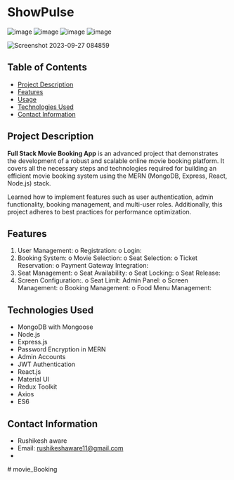 # ShowPulse

![image](https://github.com/Rushikeshawar/booking/assets/126863130/2383fc87-6042-47b9-8e82-addac19ca794)
![image](https://github.com/Rushikeshawar/booking/assets/126863130/041caef8-b31d-41dd-b855-85b3fbd4f7e5)
![image](https://github.com/Rushikeshawar/booking/assets/126863130/ca8f6c3f-668c-40da-a4ba-8f2082b9348c)
![image](https://github.com/Rushikeshawar/booking/assets/126863130/bf356dc9-5bc0-41ca-9ebb-d3bdf042e3ee)

![Screenshot 2023-09-27 084859](https://github.com/Akash-298/fullstack-movie-booking-app/assets/105929312/22e97e9e-c5f7-4910-8a71-e6e9b6711629)

## Table of Contents

- [Project Description](#project-description)
- [Features](#features)
- [Usage](#usage)
- [Technologies Used](#technologies-used)
- [Contact Information](#contact-information)

## Project Description

**Full Stack Movie Booking App** is an advanced project that demonstrates the development of a robust and scalable online movie booking platform. It covers all the necessary steps and technologies required for building an efficient movie booking system using the MERN (MongoDB, Express, React, Node.js) stack.

Learned how to implement features such as user authentication, admin functionality, booking management, and multi-user roles. Additionally, this project adheres to best practices for performance optimization.

## Features

1. User Management:
   o Registration:
   o Login:
2. Booking System:
   o Movie Selection:
   o Seat Selection:
   o Ticket Reservation:
   o Payment Gateway Integration:
3. Seat Management:
   o Seat Availability:
   o Seat Locking:
   o Seat Release:
4. Screen Configuration:.
   o Seat Limit:
   Admin Panel:
   o Screen Management:
   o Booking Management:
   o Food Menu Management:

## Technologies Used

- MongoDB with Mongoose
- Node.js
- Express.js
- Password Encryption in MERN
- Admin Accounts
- JWT Authentication
- React.js
- Material UI
- Redux Toolkit
- Axios
- ES6

## Contact Information

- Rushikesh aware
- Email: rushikeshaware11@gmail.com
- 
#   m o v i e _ B o o k i n g 
 
 
